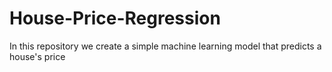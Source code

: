 # House-Price-Regression
In this repository we create a simple machine learning model that predicts a house's price
